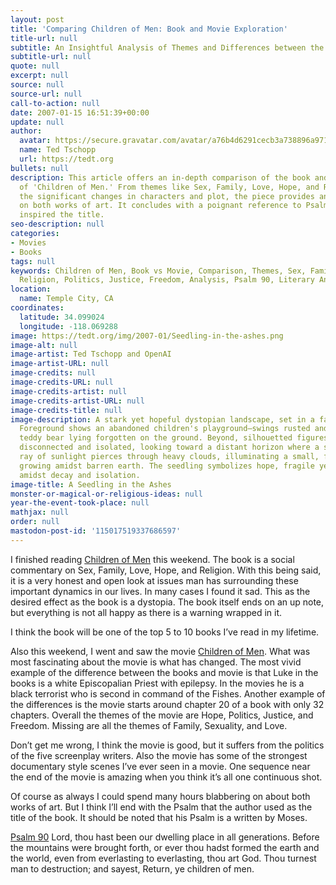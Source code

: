 ```yaml
---
layout: post
title: 'Comparing Children of Men: Book and Movie Exploration'
title-url: null
subtitle: An Insightful Analysis of Themes and Differences between the Novel and Film
subtitle-url: null
quote: null
excerpt: null
source: null
source-url: null
call-to-action: null
date: 2007-01-15 16:51:39+00:00
update: null
author:
  avatar: https://secure.gravatar.com/avatar/a76b4d6291cecb3a738896a971bfb903?s=512&d=mp&r=g
  name: Ted Tschopp
  url: https://tedt.org
bullets: null
description: This article offers an in-depth comparison of the book and movie adaptation
  of 'Children of Men.' From themes like Sex, Family, Love, Hope, and Religion to
  the significant changes in characters and plot, the piece provides an honest reflection
  on both works of art. It concludes with a poignant reference to Psalm 90, which
  inspired the title.
seo-description: null
categories:
- Movies
- Books
tags: null
keywords: Children of Men, Book vs Movie, Comparison, Themes, Sex, Family, Love, Hope,
  Religion, Politics, Justice, Freedom, Analysis, Psalm 90, Literary Analysis
location:
  name: Temple City, CA
coordinates:
  latitude: 34.099024
  longitude: -118.069288
image: https://tedt.org/img/2007-01/Seedling-in-the-ashes.png
image-alt: null
image-artist: Ted Tschopp and OpenAI
image-artist-URL: null
image-credits: null
image-credits-URL: null
image-credits-artist: null
image-credits-artist-URL: null
image-credits-title: null
image-description: A stark yet hopeful dystopian landscape, set in a fading twilight.
  Foreground shows an abandoned children's playground—swings rusted and empty, a worn
  teddy bear lying forgotten on the ground. Beyond, silhouetted figures stand apart,
  disconnected and isolated, looking toward a distant horizon where a single bright
  ray of sunlight pierces through heavy clouds, illuminating a small, fragile seedling
  growing amidst barren earth. The seedling symbolizes hope, fragile yet resilient,
  amidst decay and isolation.
image-title: A Seedling in the Ashes
monster-or-magical-or-religious-ideas: null
year-the-event-took-place: null
mathjax: null
order: null
mastodon-post-id: '115017519337686597'
---
```

I finished reading [Children of Men](http://www.amazon.com/exec/obidos/ASIN/0307279901/wwwtschoppnet-20) this weekend. The book is a social commentary on Sex, Family, Love, Hope, and Religion. With this being said, it is a very honest and open look at issues man has surrounding these important dynamics in our lives. In many cases I found it sad. This as the desired effect as the book is a dystopia. The book itself ends on an up note, but everything is not all happy as there is a warning wrapped in it.

I think the book will be one of the top 5 to 10 books I&rsquo;ve read in my lifetime.

Also this weekend, I went and saw the movie [Children of Men](http://www.childrenofmen.net/). What was most fascinating about the movie is what has changed. The most vivid example of the difference between the books and movie is that Luke in the books is a white Episcopalian Priest with epilepsy. In the movies he is a black terrorist who is second in command of the Fishes. Another example of the differences is the movie starts around chapter 20 of a book with only 32 chapters. Overall the themes of the movie are Hope, Politics, Justice, and Freedom. Missing are all the themes of Family, Sexuality, and Love.

Don&rsquo;t get me wrong, I think the movie is good, but it suffers from the politics of the five screenplay writers. Also the movie has some of the strongest documentary style scenes I&rsquo;ve ever seen in a movie. One sequence near the end of the movie is amazing when you think it&rsquo;s all one continuous shot.

Of course as always I could spend many hours blabbering on about both works of art. But I think I&rsquo;ll end with the Psalm that the author used as the title of the book. It should be noted that his Psalm is a written by Moses.

[Psalm 90](http://www.biblegateway.com/passage/?search=PS%2090;&version=9;)
Lord, thou hast been our dwelling place in all generations. Before the mountains were brought forth, or ever thou hadst formed the earth and the world, even from everlasting to everlasting, thou art God. Thou turnest man to destruction; and sayest, Return, ye children of men.
